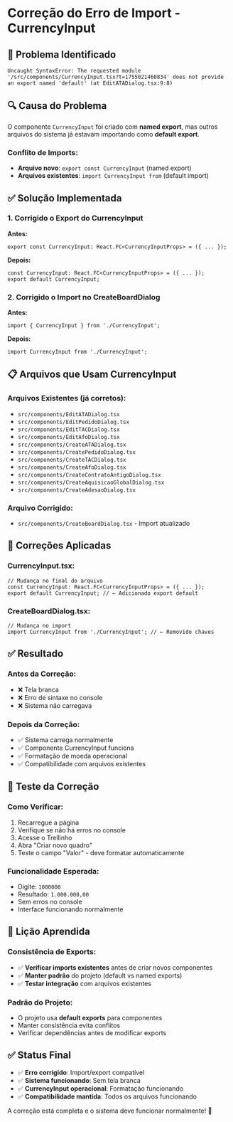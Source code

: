 # Correção do Erro de Import - CurrencyInput

## 🚨 Problema Identificado
```
Uncaught SyntaxError: The requested module '/src/components/CurrencyInput.tsx?t=1755021460834' does not provide an export named 'default' (at EditATADialog.tsx:9:8)
```

## 🔍 Causa do Problema
O componente `CurrencyInput` foi criado com **named export**, mas outros arquivos do sistema já estavam importando como **default export**.

### Conflito de Imports:
- **Arquivo novo**: `export const CurrencyInput` (named export)
- **Arquivos existentes**: `import CurrencyInput from` (default import)

## ✅ Solução Implementada

### 1. Corrigido o Export do CurrencyInput
**Antes:**
```tsx
export const CurrencyInput: React.FC<CurrencyInputProps> = ({ ... });
```

**Depois:**
```tsx
const CurrencyInput: React.FC<CurrencyInputProps> = ({ ... });
export default CurrencyInput;
```

### 2. Corrigido o Import no CreateBoardDialog
**Antes:**
```tsx
import { CurrencyInput } from './CurrencyInput';
```

**Depois:**
```tsx
import CurrencyInput from './CurrencyInput';
```

## 📋 Arquivos que Usam CurrencyInput

### Arquivos Existentes (já corretos):
- `src/components/EditATADialog.tsx`
- `src/components/EditPedidoDialog.tsx`
- `src/components/EditTACDialog.tsx`
- `src/components/EditAfoDialog.tsx`
- `src/components/CreateATADialog.tsx`
- `src/components/CreatePedidoDialog.tsx`
- `src/components/CreateTACDialog.tsx`
- `src/components/CreateAfoDialog.tsx`
- `src/components/CreateContratoAntigoDialog.tsx`
- `src/components/CreateAquisicaoGlobalDialog.tsx`
- `src/components/CreateAdesaoDialog.tsx`

### Arquivo Corrigido:
- `src/components/CreateBoardDialog.tsx` - Import atualizado

## 🔧 Correções Aplicadas

### CurrencyInput.tsx:
```tsx
// Mudança no final do arquivo
const CurrencyInput: React.FC<CurrencyInputProps> = ({ ... });
export default CurrencyInput; // ← Adicionado export default
```

### CreateBoardDialog.tsx:
```tsx
// Mudança no import
import CurrencyInput from './CurrencyInput'; // ← Removido chaves
```

## ✅ Resultado

### Antes da Correção:
- ❌ Tela branca
- ❌ Erro de sintaxe no console
- ❌ Sistema não carregava

### Depois da Correção:
- ✅ Sistema carrega normalmente
- ✅ Componente CurrencyInput funciona
- ✅ Formatação de moeda operacional
- ✅ Compatibilidade com arquivos existentes

## 🎯 Teste da Correção

### Como Verificar:
1. Recarregue a página
2. Verifique se não há erros no console
3. Acesse o Trellinho
4. Abra "Criar novo quadro"
5. Teste o campo "Valor" - deve formatar automaticamente

### Funcionalidade Esperada:
- Digite: `1000000`
- Resultado: `1.000.000,00`
- Sem erros no console
- Interface funcionando normalmente

## 📝 Lição Aprendida

### Consistência de Exports:
- ✅ **Verificar imports existentes** antes de criar novos componentes
- ✅ **Manter padrão** do projeto (default vs named exports)
- ✅ **Testar integração** com arquivos existentes

### Padrão do Projeto:
- O projeto usa **default exports** para componentes
- Manter consistência evita conflitos
- Verificar dependências antes de modificar exports

## ✅ Status Final

- ✅ **Erro corrigido**: Import/export compatível
- ✅ **Sistema funcionando**: Sem tela branca
- ✅ **CurrencyInput operacional**: Formatação funcionando
- ✅ **Compatibilidade mantida**: Todos os arquivos funcionando

A correção está completa e o sistema deve funcionar normalmente! 🎉